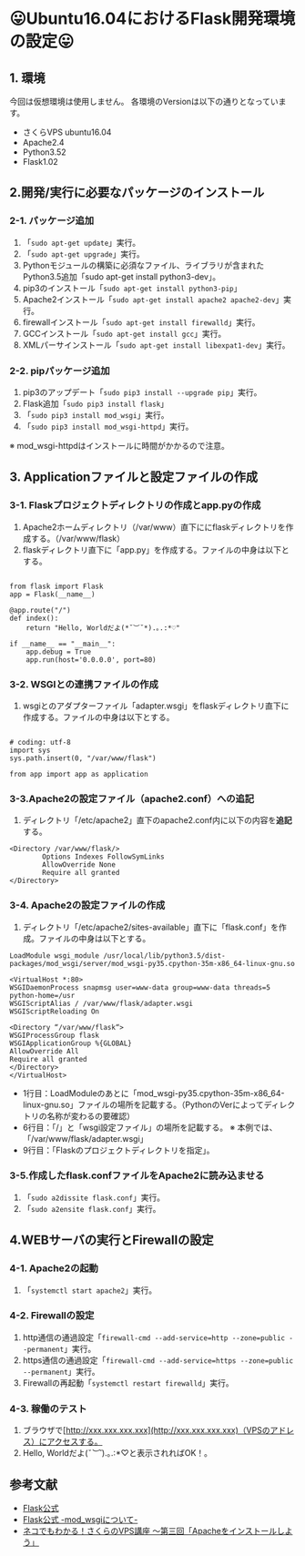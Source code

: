 # 😛Ubuntu16.04におけるFlask開発環境の設定😛

## 1. 環境

今回は仮想環境は使用しません。
各環境のVersionは以下の通りとなっています。

* さくらVPS ubuntu16.04
* Apache2.4
* Python3.52
* Flask1.02

## 2.開発/実行に必要なパッケージのインストール

### 2-1. パッケージ追加
1. 「`sudo apt-get update`」実行。
2. 「`sudo apt-get upgrade`」実行。
3. Pythonモジュールの構築に必須なファイル、ライブラリが含まれたPython3.5追加「sudo apt-get install python3-dev」。
4. pip3のインストール「`sudo apt-get install python3-pip`」
5. Apache2インストール「`sudo apt-get install apache2 apache2-dev`」実行。
6. firewallインストール「`sudo apt-get install firewalld`」実行。
7. GCCインストール「`sudo apt-get install gcc`」実行。
8. XMLパーサインストール「`sudo apt-get install libexpat1-dev`」実行。

### 2-2. pipパッケージ追加
1. pip3のアップデート「`sudo pip3 install --upgrade pip`」実行。
2. Flask追加「`sudo pip3 install flask`」
3. 「`sudo pip3 install mod_wsgi`」実行。
4. 「`sudo pip3 install mod_wsgi-httpd`」実行。

※ mod_wsgi-httpdはインストールに時間がかかるので注意。

## 3. Applicationファイルと設定ファイルの作成

### 3-1. Flaskプロジェクトディレクトリの作成とapp.pyの作成
1. Apache2ホームディレクトリ（/var/www）直下ににflaskディレクトリを作成する。（/var/www/flask）
2. flaskディレクトリ直下に「app.py」を作成する。ファイルの中身は以下とする。
```

from flask import Flask
app = Flask(__name__)

@app.route("/")
def index():
    return "Hello, Worldだよ(*˘︶˘*).｡.:*♡"

if __name__ == "__main__":
    app.debug = True
    app.run(host='0.0.0.0', port=80)

```

### 3-2. WSGIとの連携ファイルの作成
1. wsgiとのアダプターファイル「adapter.wsgi」をflaskディレクトリ直下に作成する。ファイルの中身は以下とする。
```

# coding: utf-8
import sys
sys.path.insert(0, "/var/www/flask")

from app import app as application

```

### 3-3.Apache2の設定ファイル（apache2.conf）への追記
1. ディレクトリ「/etc/apache2」直下のapache2.conf内に以下の内容を**追記**する。

```
<Directory /var/www/flask/>
        Options Indexes FollowSymLinks
        AllowOverride None
        Require all granted
</Directory>

```

### 3-4. Apache2の設定ファイルの作成
1. ディレクトリ「/etc/apache2/sites-available」直下に「flask.conf」を作成。ファイルの中身は以下とする。

```
LoadModule wsgi_module /usr/local/lib/python3.5/dist-packages/mod_wsgi/server/mod_wsgi-py35.cpython-35m-x86_64-linux-gnu.so

<VirtualHost *:80>
WSGIDaemonProcess snapmsg user=www-data group=www-data threads=5 python-home=/usr
WSGIScriptAlias / /var/www/flask/adapter.wsgi
WSGIScriptReloading On

<Directory “/var/www/flask“>
WSGIProcessGroup flask
WSGIApplicationGroup %{GLOBAL}
AllowOverride All
Require all granted
</Directory>
</VirtualHost>
```

* 1行目：LoadModuleのあとに「mod_wsgi-py35.cpython-35m-x86_64-linux-gnu.so」ファイルの場所を記載する。（PythonのVerによってディレクトリの名称が変わるの要確認）
* 6行目：「/」と「wsgi設定ファイル」の場所を記載する。 ※ 本例では、「/var/www/flask/adapter.wsgi」
* 9行目：「Flaskのプロジェクトディレクトリを指定」。

### 3-5.作成したflask.confファイルをApache2に読み込ませる
1. 「`sudo a2dissite flask.conf`」実行。
2. 「`sudo a2ensite flask.conf`」実行。

## 4.WEBサーバの実行とFirewallの設定

### 4-1. Apache2の起動
1. 「`systemctl start apache2`」実行。

### 4-2. Firewallの設定
1. http通信の通過設定「`firewall-cmd --add-service=http --zone=public --permanent`」実行。
2. https通信の通過設定「`firewall-cmd --add-service=https --zone=public --permanent`」実行。
3. Firewallの再起動「`systemctl restart firewalld`」実行。

### 4-3. 稼働のテスト
1. ブラウザで[http://xxx.xxx.xxx.xxx](http://xxx.xxx.xxx.xxx)（VPSのアドレス）にアクセスする。
2. Hello, Worldだよ(*˘︶˘*).｡.:*♡と表示されればOK！。

## 参考文献
* [Flask公式](http://flask.pocoo.org/docs/1.0/)
* [Flask公式 -mod_wsgiについて-](http://flask.pocoo.org/docs/1.0/deploying/mod_wsgi/)
* [ネコでもわかる！さくらのVPS講座 ～第三回「Apacheをインストールしよう」](https://knowledge.sakura.ad.jp/8541/)
